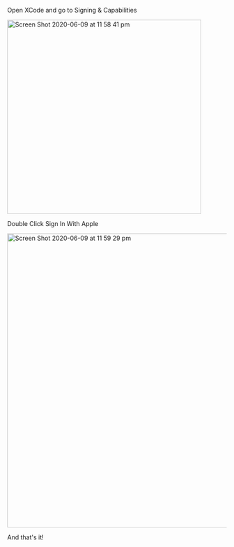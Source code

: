 Open XCode and go to Signing & Capabilities

<img width="445" alt="Screen Shot 2020-06-09 at 11 58 41 pm" src="https://user-images.githubusercontent.com/1059276/84157345-fa158580-aaad-11ea-8055-466291b3880f.png">

Double Click Sign In With Apple 

<img width="674" alt="Screen Shot 2020-06-09 at 11 59 29 pm" src="https://user-images.githubusercontent.com/1059276/84157348-fbdf4900-aaad-11ea-91f2-c3e4b648566c.png">

And that's it! 